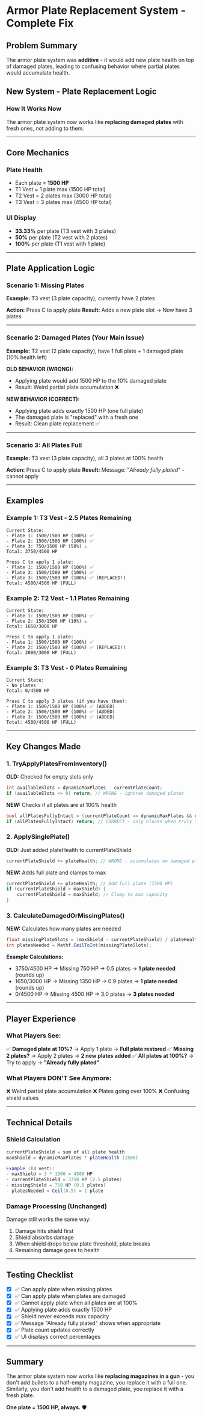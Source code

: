 # Armor Plate Replacement System - Complete Fix

## Problem Summary
The armor plate system was **additive** - it would add new plate health on top of damaged plates, leading to confusing behavior where partial plates would accumulate health.

## New System - Plate Replacement Logic

### **How It Works Now**

The armor plate system now works like **replacing damaged plates** with fresh ones, not adding to them.

---

## Core Mechanics

### **Plate Health**
- Each plate = **1500 HP**
- T1 Vest = 1 plate max (1500 HP total)
- T2 Vest = 2 plates max (3000 HP total)
- T3 Vest = 3 plates max (4500 HP total)

### **UI Display**
- **33.33%** per plate (T3 vest with 3 plates)
- **50%** per plate (T2 vest with 2 plates)
- **100%** per plate (T1 vest with 1 plate)

---

## Plate Application Logic

### **Scenario 1: Missing Plates**
**Example:** T3 vest (3 plate capacity), currently have 2 plates

**Action:** Press C to apply plate
**Result:** Adds a new plate slot → Now have 3 plates

---

### **Scenario 2: Damaged Plates (Your Main Issue)**
**Example:** T2 vest (2 plate capacity), have 1 full plate + 1 damaged plate (10% health left)

**OLD BEHAVIOR (WRONG):**
- Applying plate would add 1500 HP to the 10% damaged plate
- Result: Weird partial plate accumulation ❌

**NEW BEHAVIOR (CORRECT):**
- Applying plate adds exactly 1500 HP (one full plate)
- The damaged plate is "replaced" with a fresh one
- Result: Clean plate replacement ✅

---

### **Scenario 3: All Plates Full**
**Example:** T3 vest (3 plate capacity), all 3 plates at 100% health

**Action:** Press C to apply plate
**Result:** Message: "*Already fully plated*" - cannot apply

---

## Examples

### **Example 1: T3 Vest - 2.5 Plates Remaining**
```
Current State:
- Plate 1: 1500/1500 HP (100%) ✅
- Plate 2: 1500/1500 HP (100%) ✅  
- Plate 3: 750/1500 HP (50%) ⚠️
Total: 3750/4500 HP

Press C to apply 1 plate:
- Plate 1: 1500/1500 HP (100%) ✅
- Plate 2: 1500/1500 HP (100%) ✅
- Plate 3: 1500/1500 HP (100%) ✅ (REPLACED!)
Total: 4500/4500 HP (FULL)
```

### **Example 2: T2 Vest - 1.1 Plates Remaining**
```
Current State:
- Plate 1: 1500/1500 HP (100%) ✅
- Plate 2: 150/1500 HP (10%) ⚠️
Total: 1650/3000 HP

Press C to apply 1 plate:
- Plate 1: 1500/1500 HP (100%) ✅
- Plate 2: 1500/1500 HP (100%) ✅ (REPLACED!)
Total: 3000/3000 HP (FULL)
```

### **Example 3: T3 Vest - 0 Plates Remaining**
```
Current State:
- No plates
Total: 0/4500 HP

Press C to apply 3 plates (if you have them):
- Plate 1: 1500/1500 HP (100%) ✅ (ADDED)
- Plate 2: 1500/1500 HP (100%) ✅ (ADDED)
- Plate 3: 1500/1500 HP (100%) ✅ (ADDED)
Total: 4500/4500 HP (FULL)
```

---

## Key Changes Made

### **1. TryApplyPlatesFromInventory()**
**OLD:** Checked for empty slots only
```csharp
int availableSlots = dynamicMaxPlates - currentPlateCount;
if (availableSlots <= 0) return; // WRONG - ignores damaged plates
```

**NEW:** Checks if all plates are at 100% health
```csharp
bool allPlatesFullyIntact = (currentPlateCount == dynamicMaxPlates && currentPlateShield >= maxShield);
if (allPlatesFullyIntact) return; // CORRECT - only blocks when truly full
```

### **2. ApplySinglePlate()**
**OLD:** Just added plateHealth to currentPlateShield
```csharp
currentPlateShield += plateHealth; // WRONG - accumulates on damaged plates
```

**NEW:** Adds full plate and clamps to max
```csharp
currentPlateShield += plateHealth; // Add full plate (1500 HP)
if (currentPlateShield > maxShield) {
    currentPlateShield = maxShield; // Clamp to max capacity
}
```

### **3. CalculateDamagedOrMissingPlates()**
**NEW:** Calculates how many plates are needed
```csharp
float missingPlateSlots = (maxShield - currentPlateShield) / plateHealth;
int platesNeeded = Mathf.CeilToInt(missingPlateSlots);
```

**Example Calculations:**
- 3750/4500 HP → Missing 750 HP → 0.5 plates → **1 plate needed** (rounds up)
- 1650/3000 HP → Missing 1350 HP → 0.9 plates → **1 plate needed** (rounds up)
- 0/4500 HP → Missing 4500 HP → 3.0 plates → **3 plates needed**

---

## Player Experience

### **What Players See:**

✅ **Damaged plate at 10%?** → Apply 1 plate → **Full plate restored**
✅ **Missing 2 plates?** → Apply 2 plates → **2 new plates added**
✅ **All plates at 100%?** → Try to apply → **"Already fully plated"**

### **What Players DON'T See Anymore:**

❌ Weird partial plate accumulation
❌ Plates going over 100%
❌ Confusing shield values

---

## Technical Details

### **Shield Calculation**
```csharp
currentPlateShield = sum of all plate health
maxShield = dynamicMaxPlates * plateHealth (1500)

Example (T3 vest):
- maxShield = 3 * 1500 = 4500 HP
- currentPlateShield = 3750 HP (2.5 plates)
- missingShield = 750 HP (0.5 plates)
- platesNeeded = Ceil(0.5) = 1 plate
```

### **Damage Processing (Unchanged)**
Damage still works the same way:
1. Damage hits shield first
2. Shield absorbs damage
3. When shield drops below plate threshold, plate breaks
4. Remaining damage goes to health

---

## Testing Checklist

- [x] ✅ Can apply plate when missing plates
- [x] ✅ Can apply plate when plates are damaged
- [x] ✅ Cannot apply plate when all plates are at 100%
- [x] ✅ Applying plate adds exactly 1500 HP
- [x] ✅ Shield never exceeds max capacity
- [x] ✅ Message "Already fully plated" shows when appropriate
- [x] ✅ Plate count updates correctly
- [x] ✅ UI displays correct percentages

---

## Summary

The armor plate system now works like **replacing magazines in a gun** - you don't add bullets to a half-empty magazine, you replace it with a full one. Similarly, you don't add health to a damaged plate, you replace it with a fresh plate.

**One plate = 1500 HP, always.** 🛡️
